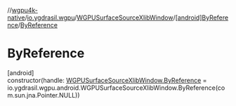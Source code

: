 //[wgpu4k-native](../../../../index.md)/[io.ygdrasil.wgpu](../../index.md)/[WGPUSurfaceSourceXlibWindow](../index.md)/[[android]ByReference](index.md)/[ByReference](-by-reference.md)

# ByReference

[android]\
constructor(handle: [WGPUSurfaceSourceXlibWindow.ByReference](../../../io.ygdrasil.wgpu.android/-w-g-p-u-surface-source-xlib-window/-by-reference/index.md) = io.ygdrasil.wgpu.android.WGPUSurfaceSourceXlibWindow.ByReference(com.sun.jna.Pointer.NULL))